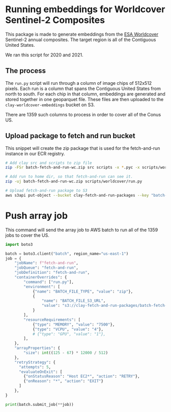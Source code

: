 # Running embeddings for Worldcover Sentinel-2 Composites
This package is made to generate embeddings from the [ESA Worldcover](https://esa-worldcover.org/en/data-access)
Sentinel-2 annual composites. The target region is all of the
Contiguous United States.

We ran this script for 2020 and 2021.

## The process
The `run.py` script will run through a column of image chips of 512x512 pixels.
Each run is a column that spans the Contiguous United States from north to
south. For each chip in that column, embeddings are generated and stored
together in one geoparquet file. These files are then uploaded to the
`clay-worldcover-embeddings` bucket on S3.

There are 1359 such columns to process in order to cover all of the Conus US.

## Upload package to fetch and run bucket
This snippet will create the zip package that is used for the fetch-and-run
instance in our ECR registry.

```bash
# Add clay src and scripts to zip file
zip -FSr batch-fetch-and-run-wc.zip src scripts -x *.pyc -x scripts/worldcover/wandb/**\*

# Add run to home dir, so that fetch-and-run can see it.
zip -uj batch-fetch-and-run-wc.zip scripts/worldcover/run.py

# Upload fetch-and-run package to S3
aws s3api put-object --bucket clay-fetch-and-run-packages --key "batch-fetch-and-run-wc.zip" --body "batch-fetch-and-run-wc.zip"
```

# Push array job
This command will send the array job to AWS batch to run all of the
1359 jobs to cover the US.

```python
import boto3

batch = boto3.client("batch", region_name="us-east-1")
job = {
    "jobName": f"fetch-and-run",
    "jobQueue": "fetch-and-run",
    "jobDefinition": "fetch-and-run",
    "containerOverrides": {
        "command": ["run.py"],
        "environment": [
            {"name": "BATCH_FILE_TYPE", "value": "zip"},
            {
                "name": "BATCH_FILE_S3_URL",
                "value": "s3://clay-fetch-and-run-packages/batch-fetch-and-run-wc.zip",
            }
        ],
        "resourceRequirements": [
            {"type": "MEMORY", "value": "7500"},
            {"type": "VCPU", "value": "4"},
            # {"type": "GPU", "value": "1"},
        ],
    },
    "arrayProperties": {
        "size": int((125 - 67) * 12000 / 512)
    },
    "retryStrategy": {
      "attempts": 5,
      "evaluateOnExit": [
        {"onStatusReason": "Host EC2*", "action": "RETRY"},
        {"onReason": "*", "action": "EXIT"}
      ]
    },
}

print(batch.submit_job(**job))
```

